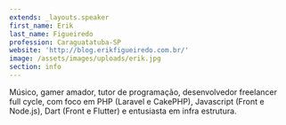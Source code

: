 ```yaml
---
extends: _layouts.speaker
first_name: Erik
last_name: Figueiredo
profession: Caraguatatuba-SP
website: 'http://blog.erikfigueiredo.com.br/'
image: /assets/images/uploads/erik.jpg
section: info
---
```

Músico, gamer amador, tutor de programação, desenvolvedor freelancer full cycle, com foco em PHP (Laravel e CakePHP), Javascript (Front e Node.js), Dart (Front e Flutter) e entusiasta em infra estrutura.
